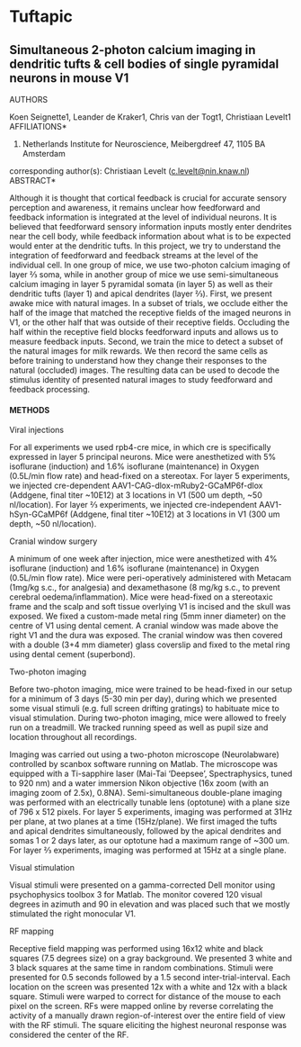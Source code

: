 # Tuftapic

## Simultaneous 2-photon calcium imaging in dendritic tufts & cell bodies of single pyramidal neurons in mouse V1

AUTHORS

Koen Seignette1, Leander de Kraker1, Chris van der Togt1, Christiaan Levelt1
AFFILIATIONS*

1. Netherlands Institute for Neuroscience, Meibergdreef 47, 1105 BA Amsterdam

corresponding author(s): Christiaan Levelt (c.levelt@nin.knaw.nl)
ABSTRACT*

Although it is thought that cortical feedback is crucial for accurate sensory perception and awareness, it remains unclear how feedforward and feedback information is integrated at the level of individual neurons. It is believed that feedforward sensory information inputs mostly enter dendrites near the cell body, while feedback information about what is to be expected would enter at the dendritic tufts. In this project, we try to understand the integration of feedforward and feedback streams at the level of the individual cell. In one group of mice, we use two-photon calcium imaging of layer ⅔ soma, while in another group of mice we use semi-simultaneous calcium imaging in layer 5 pyramidal somata (in layer 5) as well as their dendritic tufts (layer 1) and apical dendrites (layer ⅔). First, we present awake mice with natural images. In a subset of trials, we occlude either the half of the image that matched the receptive fields of the imaged neurons in V1, or the other half that was outside of their receptive fields. Occluding the half within the receptive field blocks feedforward inputs and allows us to measure feedback inputs. Second, we train the mice to detect a subset of the natural images for milk rewards. We then record the same cells as before training to understand how they change their responses to the natural (occluded) images. The resulting data can be used to decode the stimulus identity of presented natural images to study feedforward and feedback processing.


#### METHODS

Viral injections

For all experiments we used rpb4-cre mice, in which cre is specifically expressed in layer 5 principal neurons. Mice were anesthetized with 5% isoflurane (induction) and 1.6% isoflurane (maintenance) in Oxygen (0.5L/min flow rate) and head-fixed on a stereotax. For layer 5 experiments, we injected cre-dependent AAV1-CAG-dlox-mRuby2-GCaMP6f-dlox (Addgene, final titer ~10E12) at 3 locations in V1 (500 um depth, ~50 nl/location). For layer ⅔ experiments, we injected cre-independent AAV1-hSyn-GCaMP6f (Addgene, final titer ~10E12) at 3 locations in V1 (300 um depth, ~50 nl/location).



Cranial window surgery

A minimum of one week after injection, mice were anesthetized with 4% isoflurane (induction) and 1.6% isoflurane (maintenance) in Oxygen (0.5L/min flow rate). Mice were peri-operatively administered with Metacam (1mg/kg s.c., for analgesia) and dexamethasone (8 mg/kg s.c., to prevent cerebral oedema/inflammation). Mice were head-fixed on a stereotaxic frame and the scalp and soft tissue overlying V1 is incised and the skull was exposed. We fixed a custom-made metal ring (5mm inner diameter) on the centre of V1 using dental cement. A cranial window was made above the right V1 and the dura was exposed. The cranial window was then covered with a double (3+4 mm diameter) glass coverslip and fixed to the metal ring using dental cement (superbond).



Two-photon imaging

Before two-photon imaging, mice were trained to be head-fixed in our setup for a minimum of 3 days (5-30 min per day), during which we presented some visual stimuli (e.g. full screen drifting gratings) to habituate mice to visual stimulation. During two-photon imaging, mice were allowed to freely run on a treadmill. We tracked running speed as well as pupil size and location throughout all recordings.

Imaging was carried out using a two-photon microscope (Neurolabware) controlled by scanbox software running on Matlab. The microscope was equipped with a Ti-sapphire laser (Mai-Tai ‘Deepsee’, Spectraphysics, tuned to 920 nm) and a water immersion Nikon objective (16x zoom (with an imaging zoom of 2.5x), 0.8NA). Semi-simultaneous double-plane imaging was performed with an electrically tunable lens (optotune) with a plane size of 796 x 512 pixels. For layer 5 experiments, imaging was performed at 31Hz per plane, at two planes at a time (15Hz/plane). We first imaged the tufts and apical dendrites simultaneously, followed by the apical dendrites and somas 1 or 2 days later, as our optotune had a maximum range of ~300 um. For layer ⅔ experiments, imaging was performed at 15Hz at a single plane.



Visual stimulation

Visual stimuli were presented on a gamma-corrected Dell monitor using psychophysics toolbox 3 for Matlab. The monitor covered 120 visual degrees in azimuth and 90 in elevation and was placed such that we mostly stimulated the right monocular V1.

RF mapping

Receptive field mapping was performed using 16x12 white and black squares (7.5 degrees size) on a gray background. We presented 3 white and 3 black squares at the same time in random combinations. Stimuli were presented for 0.5 seconds followed by a 1.5 second inter-trial-interval. Each location on the screen was presented 12x with a white and 12x with a black square. Stimuli were warped to correct for distance of the mouse to each pixel on the screen. RFs were mapped online by reverse correlating the activity of a manually drawn region-of-interest over the entire field of view with the RF stimuli. The square eliciting the highest neuronal response was considered the center of the RF.
